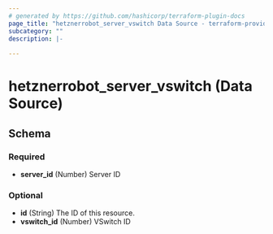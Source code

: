 ```yaml
---
# generated by https://github.com/hashicorp/terraform-plugin-docs
page_title: "hetznerrobot_server_vswitch Data Source - terraform-provider-hetznerrobot"
subcategory: ""
description: |-
  
---
```


# hetznerrobot_server_vswitch (Data Source)





<!-- schema generated by tfplugindocs -->
## Schema

### Required

- **server_id** (Number) Server ID

### Optional

- **id** (String) The ID of this resource.
- **vswitch_id** (Number) VSwitch ID


